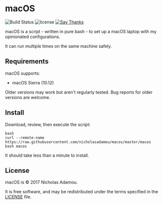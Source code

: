 macOS
======

![Build Status](https://travis-ci.org/nicholasadamou/macos.svg?branch=master)
![license](https://img.shields.io/apm/l/vim-mode.svg)
[![Say Thanks](https://img.shields.io/badge/say-thanks-ff69b4.svg)](https://saythanks.io/to/nicholasadamou)

macOS is a script - written in pure bash - to set up a macOS laptop with my opinionated configurations.

It can run multiple times on the same machine safely.

Requirements
------------

macOS supports:

* macOS Sierra (10.12)

Older versions may work but aren't regularly tested. Bug reports for older
versions are welcome.

Install
-------

Download, review, then execute the script:

```
bash
curl --remote-name https://raw.githubusercontent.com/nicholasadamou/macos/master/macos
bash macos
```

It should take less than a minute to install.

License
-------

macOS is © 2017 Nicholas Adamou.

It is free software, and may be redistributed under the terms specified in the [LICENSE] file.

[LICENSE]: LICENSE
